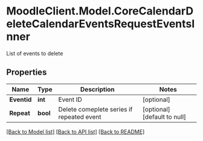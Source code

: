 # MoodleClient.Model.CoreCalendarDeleteCalendarEventsRequestEventsInner
List of events to delete

## Properties

Name | Type | Description | Notes
------------ | ------------- | ------------- | -------------
**Eventid** | **int** | Event ID | [optional] 
**Repeat** | **bool** | Delete comeplete series if repeated event | [optional] [default to null]

[[Back to Model list]](../README.md#documentation-for-models) [[Back to API list]](../README.md#documentation-for-api-endpoints) [[Back to README]](../README.md)

